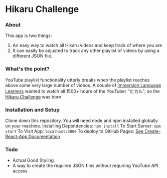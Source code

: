# Hikaru Challenge

### About
This app is two things:
1. An easy way to watch all Hikaru videos and keep track of where you are
2. It can easily be adjusted to track any other playlist of videos by using a different JSON file.

### What's the point?
YouTube playlist functionality utterly breaks when the playlist reaches above some very large number of videos.
A couple of [Immersion Language Learners](https://discord.gg/XuwYR4Wy6j) wanted to watch all 1500+ hours of the YouTuber "ヒカル", so the [Hikaru Challenge](https://www.youtube.com/watch?v=hdsp3cMl_20) was born.

### Installation and Setup
Clone down this repository. You will need node and npm installed globally on your machine.
Installing Dependencies:
`npm install`
To Start Server:
`npm start`
To Visit App:
`localhost:3000`
To deploy to GitHub Pages:
[See Create-React-App Documentation](https://create-react-app.dev/docs/deployment/#github-pages)

### Todo
* Actual Good Styling
* A way to create the required JSON files without requiring YouTube API access
